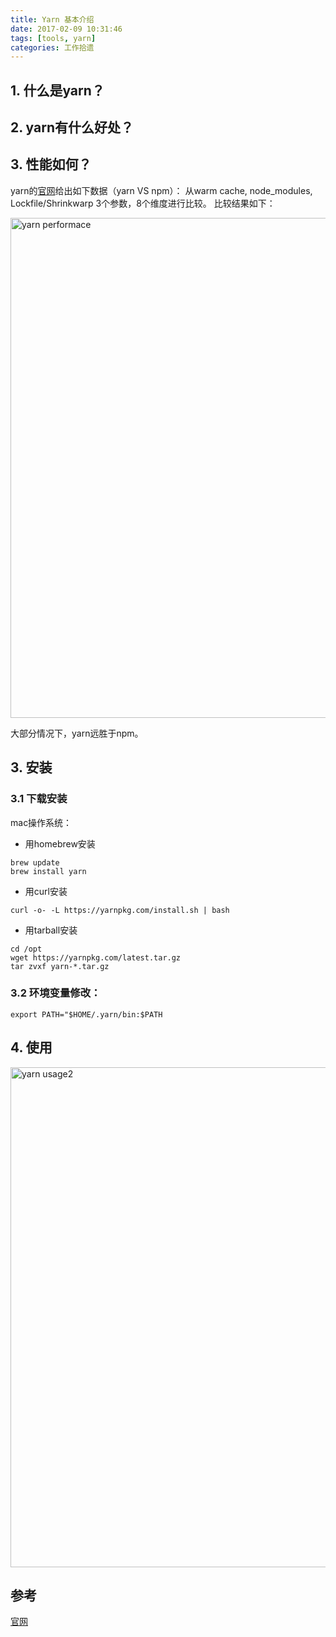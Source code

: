 ```yaml
---
title: Yarn 基本介绍
date: 2017-02-09 10:31:46
tags: [tools, yarn]
categories: 工作拾遗
---
```


## 1. 什么是yarn？

## 2. yarn有什么好处？

## 3. 性能如何？

yarn的[官网](https://yarnpkg.com/en/compare)给出如下数据（yarn VS npm）：
从warm cache, node_modules, Lockfile/Shrinkwarp 3个参数，8个维度进行比较。
比较结果如下：

<!-- more -->
<img src="./yarn_performance.png" width="800" alt="yarn performace"/>

大部分情况下，yarn远胜于npm。


## 3. 安装

### 3.1 下载安装
mac操作系统：
- 用homebrew安装
```
brew update
brew install yarn
```
- 用curl安装
```
curl -o- -L https://yarnpkg.com/install.sh | bash
```
- 用tarball安装

```
cd /opt
wget https://yarnpkg.com/latest.tar.gz
tar zvxf yarn-*.tar.gz
```

### 3.2 环境变量修改：
```
export PATH="$HOME/.yarn/bin:$PATH
```



## 4. 使用

<img src="/yarn_usage.png" width="800" alt="yarn usage2"/>

## 参考

[官网](https://yarnpkg.com)
